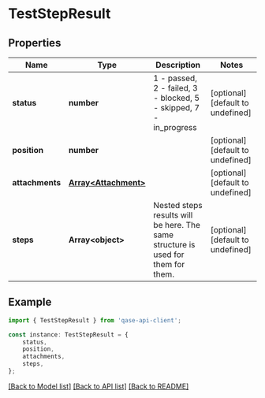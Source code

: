 # TestStepResult


## Properties

Name | Type | Description | Notes
------------ | ------------- | ------------- | -------------
**status** | **number** | 1 - passed, 2 - failed, 3 - blocked, 5 - skipped, 7 - in_progress | [optional] [default to undefined]
**position** | **number** |  | [optional] [default to undefined]
**attachments** | [**Array&lt;Attachment&gt;**](Attachment.md) |  | [optional] [default to undefined]
**steps** | **Array&lt;object&gt;** | Nested steps results will be here. The same structure is used for them for them. | [optional] [default to undefined]

## Example

```typescript
import { TestStepResult } from 'qase-api-client';

const instance: TestStepResult = {
    status,
    position,
    attachments,
    steps,
};
```

[[Back to Model list]](../README.md#documentation-for-models) [[Back to API list]](../README.md#documentation-for-api-endpoints) [[Back to README]](../README.md)
